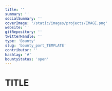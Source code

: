 ```yaml
---
title: ''
summary: ''
socialSummary: ''
coverImage: '/static/images/projects/IMAGE.png'
website: ''
gitRepository: ''
twitterHandle: ''
type: 'Bounty'
slug: 'bounty_port_TEMPLATE'
contributor: ''
hashtag: '#'
bountyStatus: 'open'
---
```


# TITLE
